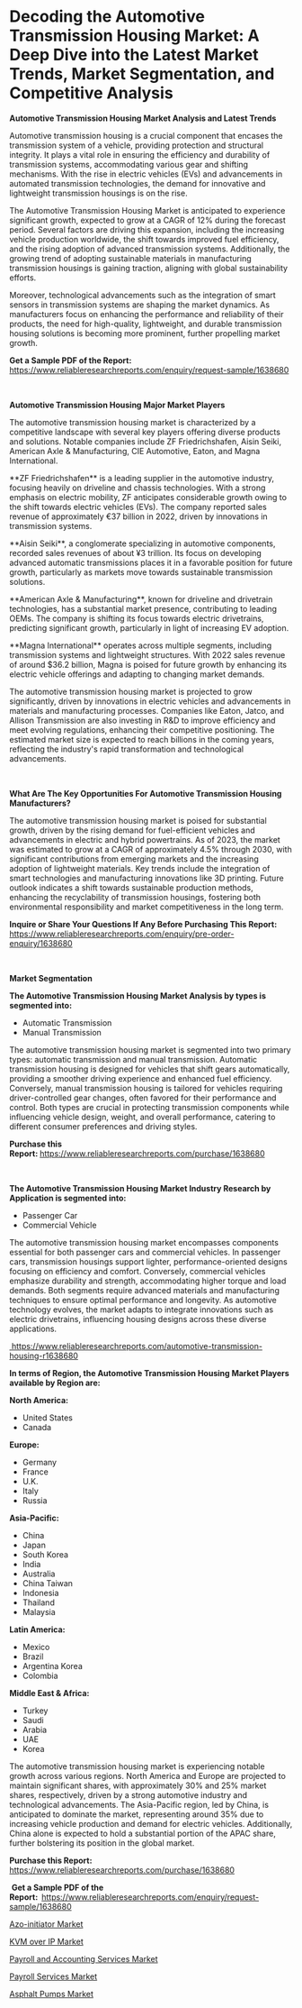<p><h1>Decoding the Automotive Transmission Housing Market: A Deep Dive into the Latest Market Trends, Market Segmentation, and Competitive Analysis</h1></p><p><strong>Automotive Transmission Housing Market Analysis and Latest Trends</strong></p>
<p><p>Automotive transmission housing is a crucial component that encases the transmission system of a vehicle, providing protection and structural integrity. It plays a vital role in ensuring the efficiency and durability of transmission systems, accommodating various gear and shifting mechanisms. With the rise in electric vehicles (EVs) and advancements in automated transmission technologies, the demand for innovative and lightweight transmission housings is on the rise.</p><p>The Automotive Transmission Housing Market is anticipated to experience significant growth, expected to grow at a CAGR of 12% during the forecast period. Several factors are driving this expansion, including the increasing vehicle production worldwide, the shift towards improved fuel efficiency, and the rising adoption of advanced transmission systems. Additionally, the growing trend of adopting sustainable materials in manufacturing transmission housings is gaining traction, aligning with global sustainability efforts.</p><p>Moreover, technological advancements such as the integration of smart sensors in transmission systems are shaping the market dynamics. As manufacturers focus on enhancing the performance and reliability of their products, the need for high-quality, lightweight, and durable transmission housing solutions is becoming more prominent, further propelling market growth.</p></p>
<p><strong>Get a Sample PDF of the Report:&nbsp;</strong> <a href="https://www.reliableresearchreports.com/enquiry/request-sample/1638680?utm_campaign=123&utm_medium=2&utm_source=Github&utm_content=ia&utm_term=18112024&utm_id=automotive-transmission-housing">https://www.reliableresearchreports.com/enquiry/request-sample/1638680</a></p>
<p>&nbsp;</p>
<p><strong>Automotive Transmission Housing Major Market Players</strong></p>
<p><p>The automotive transmission housing market is characterized by a competitive landscape with several key players offering diverse products and solutions. Notable companies include ZF Friedrichshafen, Aisin Seiki, American Axle & Manufacturing, CIE Automotive, Eaton, and Magna International.</p><p>**ZF Friedrichshafen** is a leading supplier in the automotive industry, focusing heavily on driveline and chassis technologies. With a strong emphasis on electric mobility, ZF anticipates considerable growth owing to the shift towards electric vehicles (EVs). The company reported sales revenue of approximately €37 billion in 2022, driven by innovations in transmission systems.</p><p>**Aisin Seiki**, a conglomerate specializing in automotive components, recorded sales revenues of about ¥3 trillion. Its focus on developing advanced automatic transmissions places it in a favorable position for future growth, particularly as markets move towards sustainable transmission solutions.</p><p>**American Axle & Manufacturing**, known for driveline and drivetrain technologies, has a substantial market presence, contributing to leading OEMs. The company is shifting its focus towards electric drivetrains, predicting significant growth, particularly in light of increasing EV adoption.</p><p>**Magna International** operates across multiple segments, including transmission systems and lightweight structures. With 2022 sales revenue of around $36.2 billion, Magna is poised for future growth by enhancing its electric vehicle offerings and adapting to changing market demands.</p><p>The automotive transmission housing market is projected to grow significantly, driven by innovations in electric vehicles and advancements in materials and manufacturing processes. Companies like Eaton, Jatco, and Allison Transmission are also investing in R&D to improve efficiency and meet evolving regulations, enhancing their competitive positioning. The estimated market size is expected to reach billions in the coming years, reflecting the industry's rapid transformation and technological advancements.</p></p>
<p>&nbsp;</p>
<p><strong>What Are The Key Opportunities For Automotive Transmission Housing Manufacturers?</strong></p>
<p><p>The automotive transmission housing market is poised for substantial growth, driven by the rising demand for fuel-efficient vehicles and advancements in electric and hybrid powertrains. As of 2023, the market was estimated to grow at a CAGR of approximately 4.5% through 2030, with significant contributions from emerging markets and the increasing adoption of lightweight materials. Key trends include the integration of smart technologies and manufacturing innovations like 3D printing. Future outlook indicates a shift towards sustainable production methods, enhancing the recyclability of transmission housings, fostering both environmental responsibility and market competitiveness in the long term.</p></p>
<p><strong>Inquire or Share Your Questions If Any Before Purchasing This Report:</strong> <a href="https://www.reliableresearchreports.com/enquiry/pre-order-enquiry/1638680?utm_campaign=123&utm_medium=2&utm_source=Github&utm_content=ia&utm_term=18112024&utm_id=automotive-transmission-housing">https://www.reliableresearchreports.com/enquiry/pre-order-enquiry/1638680</a></p>
<p>&nbsp;</p>
<p><strong>Market Segmentation</strong></p>
<p><strong>The Automotive Transmission Housing Market Analysis by types is segmented into:</strong></p>
<p><ul><li>Automatic Transmission</li><li>Manual Transmission</li></ul></p>
<p><p>The automotive transmission housing market is segmented into two primary types: automatic transmission and manual transmission. Automatic transmission housing is designed for vehicles that shift gears automatically, providing a smoother driving experience and enhanced fuel efficiency. Conversely, manual transmission housing is tailored for vehicles requiring driver-controlled gear changes, often favored for their performance and control. Both types are crucial in protecting transmission components while influencing vehicle design, weight, and overall performance, catering to different consumer preferences and driving styles.</p></p>
<p><strong>Purchase this Report:&nbsp;</strong><a href="https://www.reliableresearchreports.com/purchase/1638680?utm_campaign=123&utm_medium=2&utm_source=Github&utm_content=ia&utm_term=18112024&utm_id=automotive-transmission-housing">https://www.reliableresearchreports.com/purchase/1638680</a></p>
<p>&nbsp;</p>
<p><strong>The Automotive Transmission Housing Market Industry Research by Application is segmented into:</strong></p>
<p><ul><li>Passenger Car</li><li>Commercial Vehicle</li></ul></p>
<p><p>The automotive transmission housing market encompasses components essential for both passenger cars and commercial vehicles. In passenger cars, transmission housings support lighter, performance-oriented designs focusing on efficiency and comfort. Conversely, commercial vehicles emphasize durability and strength, accommodating higher torque and load demands. Both segments require advanced materials and manufacturing techniques to ensure optimal performance and longevity. As automotive technology evolves, the market adapts to integrate innovations such as electric drivetrains, influencing housing designs across these diverse applications.</p></p>
<p><a href="https://www.reliableresearchreports.com/automotive-transmission-housing-r1638680?utm_campaign=123&utm_medium=2&utm_source=Github&utm_content=ia&utm_term=18112024&utm_id=automotive-transmission-housing">&nbsp;https://www.reliableresearchreports.com/automotive-transmission-housing-r1638680</a></p>
<p><strong>In terms of Region, the Automotive Transmission Housing Market Players available by Region are:</strong></p>
<p>
    <p> <strong> North America: </strong>
        <ul>
            <li>United States</li>
            <li>Canada</li>
        </ul>
        </p> 
    <p> <strong> Europe: </strong>
        <ul>
            <li>Germany</li>
            <li>France</li>
            <li>U.K.</li>
            <li>Italy</li>
            <li>Russia</li>
        </ul>
        </p> 
    <p> <strong> Asia-Pacific: </strong>
        <ul>
            <li>China</li>
            <li>Japan</li>
            <li>South Korea</li>
            <li>India</li>
            <li>Australia</li>
            <li>China Taiwan</li>
            <li>Indonesia</li>
            <li>Thailand</li>
            <li>Malaysia</li>
        </ul>
        </p> 
    <p> <strong> Latin America: </strong>
        <ul>
            <li>Mexico</li>
            <li>Brazil</li>
            <li>Argentina Korea</li>
            <li>Colombia</li>
        </ul>
        </p> 
    <p> <strong> Middle East & Africa: </strong>
        <ul>
            <li>Turkey</li>
            <li>Saudi</li>
            <li>Arabia</li>
            <li>UAE</li>
            <li>Korea</li>
        </ul>
    </p>
    </p>
<p><p>The automotive transmission housing market is experiencing notable growth across various regions. North America and Europe are projected to maintain significant shares, with approximately 30% and 25% market shares, respectively, driven by a strong automotive industry and technological advancements. The Asia-Pacific region, led by China, is anticipated to dominate the market, representing around 35% due to increasing vehicle production and demand for electric vehicles. Additionally, China alone is expected to hold a substantial portion of the APAC share, further bolstering its position in the global market.</p></p>
<p><strong>Purchase this Report: </strong><a href="https://www.reliableresearchreports.com/purchase/1638680?utm_campaign=123&utm_medium=2&utm_source=Github&utm_content=ia&utm_term=18112024&utm_id=automotive-transmission-housing">https://www.reliableresearchreports.com/purchase/1638680</a></p>
<p>&nbsp;<strong>Get a Sample PDF of the Report:&nbsp;&nbsp;</strong><a href="https://www.reliableresearchreports.com/enquiry/request-sample/1638680?utm_campaign=123&utm_medium=2&utm_source=Github&utm_content=ia&utm_term=18112024&utm_id=automotive-transmission-housing">https://www.reliableresearchreports.com/enquiry/request-sample/1638680</a></p>
<p><strong></strong></p>
<p><p><a href="https://github.com/luckyshygirl/Market-Research-Report-List-6/blob/main/azo-initiator-market.md?utm_campaign=123&utm_medium=2&utm_source=Github&utm_content=ia&utm_term=18112024&utm_id=automotive-transmission-housing">Azo-initiator Market</a></p><p><a href="https://www.linkedin.com/pulse/kvm-over-ip-market-evolution-future-outlook-forecasting-industry-2pvgf?utm_campaign=123&utm_medium=2&utm_source=Github&utm_content=ia&utm_term=18112024&utm_id=automotive-transmission-housing">KVM over IP Market</a></p><p><a href="https://issuu.com/reportprime-2/docs/payroll-and-accounting-services-mar_4b58593f5e1cca?utm_campaign=123&utm_medium=2&utm_source=Github&utm_content=ia&utm_term=18112024&utm_id=automotive-transmission-housing">Payroll and Accounting Services Market</a></p><p><a href="https://issuu.com/reportprime-2/docs/payroll-services-market-size-2030.p_93dafc6eeb28bb?utm_campaign=123&utm_medium=2&utm_source=Github&utm_content=ia&utm_term=18112024&utm_id=automotive-transmission-housing">Payroll Services Market</a></p><p><a href="https://www.linkedin.com/pulse/global-asphalt-pumps-market-trends-innovations-forward-looking-okcdf?utm_campaign=123&utm_medium=2&utm_source=Github&utm_content=ia&utm_term=18112024&utm_id=automotive-transmission-housing">Asphalt Pumps Market</a></p></p>